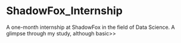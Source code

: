# ShadowFox_Internship
A one-month internship at ShadowFox in the field of Data Science. A glimpse through my study, although basic>> 
